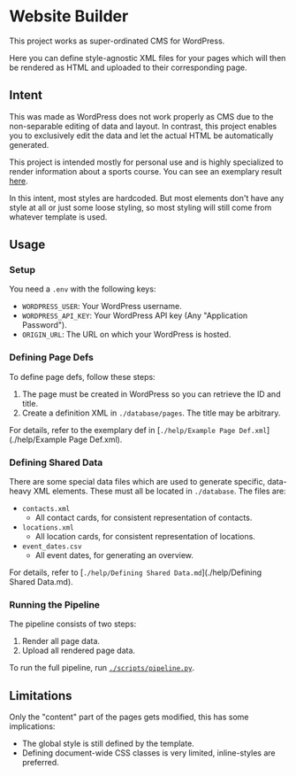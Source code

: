 # Website Builder

This project works as super-ordinated CMS for WordPress.

Here you can define style-agnostic XML files for your pages which will then be rendered as HTML and uploaded to their
corresponding page.

## Intent

This was made as WordPress does not work properly as CMS due to the non-separable editing of data and layout. In
contrast, this project enables you to exclusively edit the data and let the actual HTML be automatically generated.

This project is intended mostly for personal use and is highly specialized to render information about a sports course.
You can see an exemplary
result [here](https://www.tvjahn-bad-lippspringe.de/turnen/parkour/).

In this intent, most styles are hardcoded. But most elements don't have any style at all or just some loose styling, so
most styling will still come from whatever template is used.

## Usage

### Setup

You need a `.env` with the following keys:

- `WORDPRESS_USER`: Your WordPress username.
- `WORDPRESS_API_KEY`: Your WordPress API key (Any "Application Password").
- `ORIGIN_URL`: The URL on which your WordPress is hosted.

### Defining Page Defs

To define page defs, follow these steps:

1. The page must be created in WordPress so you can retrieve the ID and title.
2. Create a definition XML in `./database/pages`. The title may be arbitrary.

For details, refer to the exemplary def in [`./help/Example Page Def.xml`](./help/Example Page Def.xml).

### Defining Shared Data

There are some special data files which are used to generate specific, data-heavy XML elements.
These must all be located in `./database`. The files are:

- `contacts.xml`
    - All contact cards, for consistent representation of contacts.
- `locations.xml`
    - All location cards, for consistent representation of locations.
- `event_dates.csv`
    - All event dates, for generating an overview.

For details, refer to [`./help/Defining Shared Data.md`](./help/Defining Shared Data.md).

### Running the Pipeline

The pipeline consists of two steps:

1. Render all page data.
2. Upload all rendered page data.

To run the full pipeline, run [`./scripts/pipeline.py`](./scripts/pipeline.py).

## Limitations

Only the "content" part of the pages gets modified, this has some implications:

- The global style is still defined by the template.
- Defining document-wide CSS classes is very limited, inline-styles are preferred.